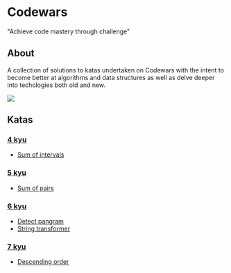 # Codewars

"Achieve code mastery through challenge"

## About

A collection of solutions to katas undertaken on Codewars with the intent to become better at algorithms and data structures as well as delve deeper into techologies both old and new.  

![](https://www.codewars.com/users/MauricioLudwig/badges/large)

## Katas

### [4 kyu](https://github.com/MauricioLudwig/codewars/tree/master/4%20kyu)
* [Sum of intervals](https://github.com/MauricioLudwig/codewars/blob/master/4%20kyu/sum-of-intervals.ts)
### [5 kyu](https://github.com/MauricioLudwig/codewars/tree/master/5%20kyu)
* [Sum of pairs](https://github.com/MauricioLudwig/codewars/blob/master/5%20kyu/sum-of-pairs.ts)
### [6 kyu](https://github.com/MauricioLudwig/codewars/tree/master/6%20kyu)
* [Detect pangram](https://github.com/MauricioLudwig/codewars/blob/master/6%20kyu/detect-pangram.ts)
* [String transformer](https://github.com/MauricioLudwig/codewars/blob/master/6%20kyu/string-transformer.ts)
### [7 kyu](https://github.com/MauricioLudwig/codewars/tree/master/7%20kyu)
* [Descending order](https://github.com/MauricioLudwig/codewars/blob/master/7%20kyu/descending-order.ts)
